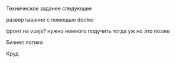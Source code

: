 Техническое заданее следующее

развертывание с помощью docker

фронт на vuejs? нужно немного подучить тогда уж но это позже

Бизнес логика

Круд

